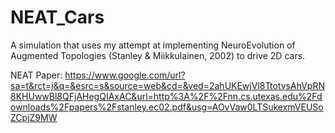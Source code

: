 # NEAT_Cars
A simulation that uses my attempt at implementing NeuroEvolution of Augmented Topologies (Stanley &amp; Miikkulainen, 2002) to drive 2D cars.

NEAT Paper: https://www.google.com/url?sa=t&rct=j&q=&esrc=s&source=web&cd=&ved=2ahUKEwjVl8TtotvsAhVpRN8KHUwwBl8QFjAHegQIAxAC&url=http%3A%2F%2Fnn.cs.utexas.edu%2Fdownloads%2Fpapers%2Fstanley.ec02.pdf&usg=AOvVaw0LTSukexmVEUSoZCpjZ9MW

